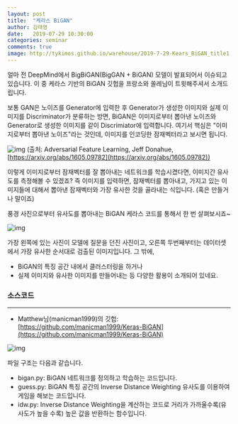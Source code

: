 ```yaml
---
layout: post
title:  "케라스 BiGAN"
author: 김태영
date:   2019-07-29 10:30:00
categories: seminar
comments: true
image: http://tykimos.github.io/warehouse/2019-7-29-Kears_BiGAN_title1.png
---
```


얼마 전 DeepMind에서 BigBiGAN(BigGAN + BiGAN) 모델이 발표되어서 이슈되고 있습니다. 이 중 케라스 기반의 BiGAN 깃헙을 프랑소와 쏠레님이 트윗해주셔서 소개드립니다.

보통 GAN은 노이즈를 Generator에 입력한 후 Generator가 생성한 이미지와 실제 이미지를 Discriminator가 분류하는 방면, BiGAN은 이미지로부터 뽑아낸 노이즈와 Generator로 생성한 이미지를 같이 Discrimiator에 입력합니다. 여기서 핵심은 "이미지로부터 뽑아낸 노이즈"라는 것인데, 이미지를 인코딩한 잠재벡터라고 보시면 됩니다.

![img](http://tykimos.github.io/warehouse/2019-7-29-Kears_BiGAN_model.png)
(출처: Adversarial Feature Learning, Jeff Donahue, [https://arxiv.org/abs/1605.09782](https://arxiv.org/abs/1605.09782))

이렇게 이미지로부터 잠재벡터를 잘 뽑아내는 네트워크를 학습시켰다면, 이미지간 유사도를 측정해볼 수 있겠죠? 즉 이미지를 입력하면, 잠재벡터를 뽑아내고, 가지고 있는 이미지들에 대해서 뽑아낸 잠재벡터와 가장 유사한 것을 골라내는 식입니다. (혹은 만들거나 말이죠)

풍경 사진으로부터 유사도를 뽑아내는 BiGAN 케라스 코드를 통해서 한 번 살펴보시죠~

![img](http://tykimos.github.io/warehouse/2019-7-29-Kears_BiGAN_title1.png)

가장 왼쪽에 있는 사진이 모델에 질문을 던진 사진이고, 오른쪽 두번째부터는 데이터셋에서 가장 유사한 순서대로 검출된 이미지입니다. 그 밖에,
* BiGAN의 특징 공간 내에서 클러스터링을 하거나
* 실제 이미지와 유사한 이미지를 만들어내는 등
다양한 활용이 소개되어 있네요.

### 소스코드
---
* Matthew님(manicman1999)의 깃헙: 
[https://github.com/manicman1999/Keras-BiGAN](https://github.com/manicman1999/Keras-BiGAN)

![img](http://tykimos.github.io/warehouse/2019-7-29-Kears_BiGAN_ref.png)

파일 구조는 다음과 같습니다. 

* bigan.py: BiGAN 네트워크를 정의하고 학습하는 코드입니다.
* guess.py: BiGAN 특징 공간의 Inverse Distance Weighting 유사도를 이용하여 게임을 해보는 코드입니다.
* idw.py: Inverse Distance Weighting을 계산하는 코드로 거리가 가까울수록(유사도가 높을 수록) 높은 값을 반환하는 함수입니다.

